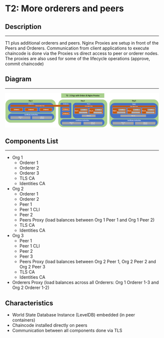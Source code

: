 # T2: More orderers and peers
## Description
---
T1 plus additional orderers and peers. Nginx Proxies are setup in front of the Peers and Orderers. Communication from client applications to execute chaincode is done via the Proxies vs direct access to peer or orderer nodes. The proxies are also used for some of the lifecycle operations (approve, commit chaincode)
## Diagram
---
![Diagram of components](../image_store/T2.png)

## Components List
---
* Org 1
  * Orderer 1
  * Orderer 2
  * Orderer 3
  * TLS CA
  * Identities CA
* Org 2
  * Orderer 1
  * Orderer 2
  * Peer 1
  * Peer 1 CLI
  * Peer 2
  * Peers Proxy (load balances between Org 1 Peer 1 and Org 1 Peer 2)
  * TLS CA
  * Identities CA
* Org 3
  * Peer 1
  * Peer 1 CLI
  * Peer 2
  * Peer 3
  * Peers Proxy (load balances between Org 2 Peer 1, Org 2 Peer 2 and Org 2 Peer 3
  * TLS CA
  * Identities CA
* Orderers Proxy (load balances across all Orderers: Org 1 Orderer 1-3 and Org 2 Orderer 1-2)


## Characteristics

- World State Database Instance (LevelDB) embedded (in peer containers)
- Chaincode installed directly on peers
- Communication between all components done via TLS